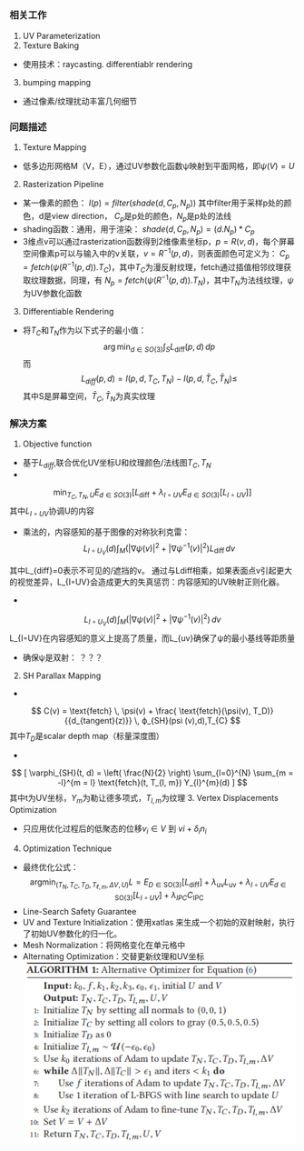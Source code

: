 ##
### 相关工作
1. UV Parameterization
2. Texture Baking
- 使用技术：raycasting. differentiablr rendering
3. bumping mapping
- 通过像素/纹理扰动丰富几何细节
### 问题描述
1. Texture Mapping
- 低多边形网格M（V，E），通过UV参数化函数ψ映射到平面网格，即$ψ(V)=U$
2. Rasterization Pipeline
- 某一像素的颜色：
$I(p)=filter(shade(d, C_{p}, N_{p}))$
其中filter用于采样p处的颜色，d是view direction，
$C_{p}$是p处的颜色，$N_{p}$是p处的法线
- shading函数：通用，用于渲染：
$shade(d, C_{p}, N_{p}) = (d.N_{p}) * C_{p}$
- 3维点v可以通过rasterization函数得到2维像素坐标p，$p=R(v,d)$，每个屏幕空间像素p可以与输入中的v关联，$v=R^{-1}(p,d)$，则表面颜色可定义为：
$C_{p}=fetch(ψ(R^{-1}(p,d)). T_{C})$，其中$T_{C}$为漫反射纹理，fetch通过插值相邻纹理获取纹理数据，同理，有
$N_{p}=fetch(ψ(R^{-1}(p,d)). T_{N})$，其中$T_{N}$为法线纹理，$ψ$为UV参数化函数
3. Differentiable Rendering
- 将$T_{C}$和$T_{N}$作为以下式子的最小值：
$$
\arg\min_{d \in SO(3)} \int_{S} L_{\text{diff}}(p, d) \, dp
$$
而
$$
L_{diff}(p, d) = I(p, d, T_C, T_N) - I(p, d, \bar{T}_C, \bar{T}_N) \leq 
$$
其中S是屏幕空间，$\bar{T}_C, \bar{T}_N$为真实纹理
### 解决方案
1. Objective function
- 基于$L_{diff}$,联合优化UV坐标U和纹理颜色/法线图$T_{C}, T_{N}$
- 
$$
\min_{T_{C}, T_{N}, U} E_{d \in SO(3)} \left[ L_{\text{diff}} + \lambda_{I\circ UV} E_{d \in SO(3)} [L_{I\circ UV}] \right]
$$
其中$L_{I\circ UV}$协调U的内容
- 乘法的，内容感知的基于图像的对称狄利克雷：
$$
L_{I \circ U_V}(d) \int_M \left( \left| \nabla \psi (v) \right|^2 + \left| \nabla \psi^{-1} (v) \right|^2 \right) L_{\text{diff}} \, dv
$$

其中L_{diff}=0表示不可见的/遮挡的v。
通过与Ldiff相乘，如果表面点v引起更大的视觉差异，L_{I◦UV}会造成更大的失真惩罚：内容感知的UV映射正则化器。

- 
$$
L_{I \circ U_V}(d) \int_M \left( \left| \nabla \psi (v) \right|^2 + \left| \nabla \psi^{-1} (v) \right|^2 \right) \, dv
$$
L_{I◦UV}在内容感知的意义上提高了质量，而L_{uv}确保了ψ的最小基线等距质量
- 确保ψ是双射：
？？？
2.  SH Parallax Mapping
- 
$$
 C(v) = \text{fetch} \, \psi(v) + \frac{ \text{fetch}(\psi(v), T_D)}{{d_{tangent}(z)}} \, ϕ_{SH}(psi (v),d),T_{C}
$$
其中$T_{D}$是scalar depth map（标量深度图）

- 
$$
[ \varphi_{SH}(t, d) = \left( \frac{N}{2} \right) \sum_{l=0}^{N} \sum_{m = -l}^{m = l} \text{fetch}(t, T_{l, m}) Y_{l}^{m}(d) ]
$$
其中t为UV坐标，$Y_{m}$为勒让德多项式，$T_{l,m}$为纹理
3. Vertex Displacements Optimization
- 只应用优化过程后的低聚态的位移$v_{i} ∈ V$ 到 $v{i} +δ_{i}n_{i}$

4. Optimization Technique
- 最终优化公式：
$$
\text{argmin}_{(T_N, T_C, T_D, T_{\ell, m}, \Delta V, U)} L = { E_{D\in \text{SO}(3)}  [L_{\text{diff}}] + \lambda_{\text{uv}} L_{\text{uv}} + \lambda_{I \circ UV} E_{d\in \text{SO}(3)}  [L_{I \circ UV}] + \lambda_{IPC} C_{\text{IPC}} }
$$
- Line-Search Safety Guarantee
- UV and Texture Initialization：使用xatlas 来生成一个初始的双射映射，执行了初始UV参数化的归一化。
- Mesh Normalization：将网格变化在单元格中
- Alternating Optimization：交替更新纹理和UV坐标
![](UV.png)